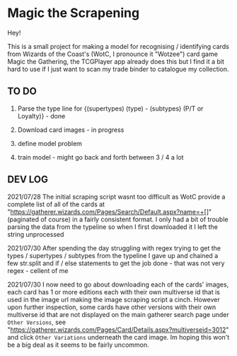 # Magic the Scrapening

Hey!

This is a small project for making a model for recognising / identifying cards from Wizards of the Coast's (WotC, I pronounce it "Wotzee") card game Magic the Gathering, the TCGPlayer app already does this but I find it a bit hard to use if I just want to scan my trade binder to catalogue my collection.

## TO DO

1. Parse the type line for {(supertypes) (type) - (subtypes) (P/T or Loyalty)} - done

2. Download card images - in progress

3. define model problem

4. train model - might go back and forth between 3 / 4 a lot

## DEV LOG

2021/07/28
The initial scraping script wasnt too difficult as WotC provide a complete list of all of the cards at "https://gatherer.wizards.com/Pages/Search/Default.aspx?name=+[]" (paginated of course) in a fairly consistent format. I only had a bit of trouble parsing the data from the typeline so when I first downloaded it I left the string unprocessed

2021/07/30
After spending the day struggling with regex trying to get the types / supertypes / subtypes from the typeline I gave up and chained a few str.split and if / else statements to get the job done - that was not very regex - cellent of me

2021/07/30
I now need to go about downloading each of the cards' images, each card has 1 or more editions each with their own multiverse id that is used in the image url making the image scraping script a cinch. However upon further inspection, some cards have other versions with their own multiverse id that are not displayed on the main gatherer search page under `Other Versions`, see "https://gatherer.wizards.com/Pages/Card/Details.aspx?multiverseid=3012" and click `Other Variations` underneath the card image. Im hoping this won't be a big deal as it seems to be fairly uncommon.